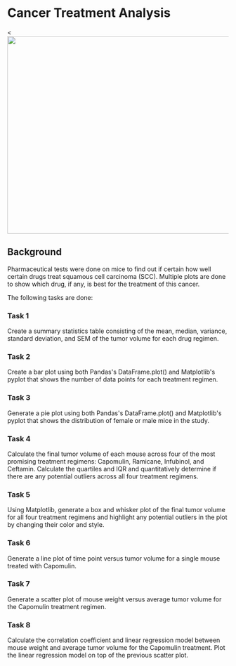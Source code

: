 # Cancer Treatment Analysis 

<<img src="https://images.newscientist.com/wp-content/uploads/2019/06/06165424/c0462719-cervical_cancer_cell_sem-spl.jpg?width=1200"  width="1000" height="450">


## Background 

Pharmaceutical tests were done on mice to find out if certain how well certain drugs treat squamous cell carcinoma (SCC). Multiple plots are done to show which drug, if any, is best for the treatment of this cancer. 

The following tasks are done: 

### Task 1 

Create a summary statistics table consisting of the mean, median, variance, standard deviation, and SEM of the tumor volume for each drug regimen.


### Task 2 

Create a bar plot using both Pandas's DataFrame.plot() and Matplotlib's pyplot that shows the number of data points for each treatment regimen.


### Task 3 

Generate a pie plot using both Pandas's DataFrame.plot() and Matplotlib's pyplot that shows the distribution of female or male mice in the study.


### Task 4 

Calculate the final tumor volume of each mouse across four of the most promising treatment regimens: Capomulin, Ramicane, Infubinol, and Ceftamin. Calculate the quartiles and IQR and quantitatively determine if there are any potential outliers across all four treatment regimens.


### Task 5

Using Matplotlib, generate a box and whisker plot of the final tumor volume for all four treatment regimens and highlight any potential outliers in the plot by changing their color and style.


### Task 6 

Generate a line plot of time point versus tumor volume for a single mouse treated with Capomulin.


### Task 7 

Generate a scatter plot of mouse weight versus average tumor volume for the Capomulin treatment regimen.


### Task 8

Calculate the correlation coefficient and linear regression model between mouse weight and average tumor volume for the Capomulin treatment. Plot the linear regression model on top of the previous scatter plot.
